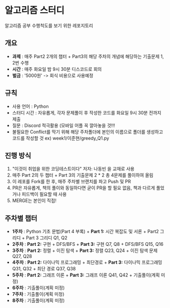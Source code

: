 # 알고리즘 스터디 

알고리즘 공부 수행척도를 보기 위한 레포지토리

## 개요
- **과제** : 매주 Part2 2개의 챕터 + Part3의 해당 주차의 개념에 해당하는 기출문제 1, 2번 수행
- **시간** : 매주 화요일 밤 9시 30분 디스코드로 회의
- **벌금** : '5000원' -> 회식 비용으로 사용예정

## 규칙
- 사용 언어 : Python
- 스터디 시간 : 자유롭게, 각자 문제풀이 후 작성한 코드를 화요일 9시 30분 전까지 제출
- 질문 : Discord 적극활용 (모바일 어플 꼭 깔아놓을 것!!!
- 불필요한 Conflict를 막기 위해 해당 주차폴더에 본인의 이름으로 폴더를 생성하고 코드를 작성할 것 ex) week1/이준현/greedy_Q1.py

## 진행 방식
1. "이것이 취업을 위한 코딩테스트이다" 저자: 나동빈 을 교재로 사용
2. 매주 Part 2의 두 챕터 + Part 3의 기출문제 2 * 2 총 4문제를 풀이하여 올림
3. 이 레포를 Fork를 한 후, 매주 주차별 브랜치를 파고 Push 및 PR
4. PR은 자유롭게, 책의 풀이와 동일하다면 굳이 PR을 할 필요 없음, 책과 다르게 풀었거나 피드백이 필요할 때 사용
5. MERGE는 본인이 직접!

## 주차별 챕터
- **1주차** : Python 기초 문법(Part 4 부록) + **Part 1:** 시간 복잡도 및 서론 + Part2 그리디 + Part 3 그리디 Q1, Q2
- **2주차** : **Part 2:** 구현 + DFS/BFS + **Part 3:** 구현 Q7, Q8 + DFS/BFS Q15, Q16
- **3주차** : **Part 2:** 정렬 + 이진 탐색 + **Part 3:** 정렬 Q23, Q24 + 이진 탐색 문제 Q27, Q28
- **4주차** : **Part 2:** 다이나믹 프로그래밍 + 최단경로 + **Part 3:** 다이나믹 프로그래밍 Q31, Q32 + 최단 경로 Q37, Q38
- **5주차** : **Part 2:** 그래프 이론 + **Part 3:** 그래프 이론 Q41, Q42 + 기출풀이(계획 미정)
- **6주차** : 기출풀이(계획 미정)
- **7주차** : 기출풀이(계획 미정)
- **8주차** : 기출풀이(계획 미정)
